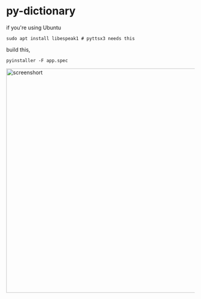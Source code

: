 # py-dictionary

if you're using Ubuntu
```
sudo apt install libespeak1 # pyttsx3 needs this
```


build this,
```
pyinstaller -F app.spec
```

<img width="600" height="auto"  src="./dictionary-screenshort.png" alt="screenshort" />
